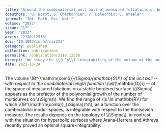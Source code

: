 ```yaml
---
title: "Around the combinatorial unit ball of measured foliations on bordered surfaces"
coauthors: "G. Borot, S. Charbonnier, V. Delecroix, C. Wheeler"
journal: "Int. Math. Res. Not."
volume: "2023"
issue: "17"
year: "2023"
arxiv: "2110.12538"
doi: "10.1093/imrn/rnac231"
category: published
collection: publications
permalink: /publication/2110.12538
excerpt: "We study the \\(L^p\\)-integrability of the volume of the unit ball in the space of measured foliations."
date: 2021-10-24
---
```


The volume \\(B^{\mathrm{comb}}_{\Sigma}(\mathbb{G})\\) of the unit ball -- with respect to the combinatorial length function \\(\ell_{\mathbb{G}}\\) -- of the space of measured foliations on a stable bordered surface \\(\Sigma\\) appears as the prefactor of the polynomial growth of the number of multicurves on \\(\Sigma\\). We find the range of \\(s \in \mathbb{R}\\) for which \\((B^{\mathrm{comb}}_{\Sigma})^s\\), as a function over the combinatorial moduli spaces, is integrable with respect to the Kontsevich measure. The results depends on the topology of \\(\Sigma\\), in contrast with the situation for hyperbolic surfaces where Arana-Herrera and Athreya recently proved an optimal square-integrability. 